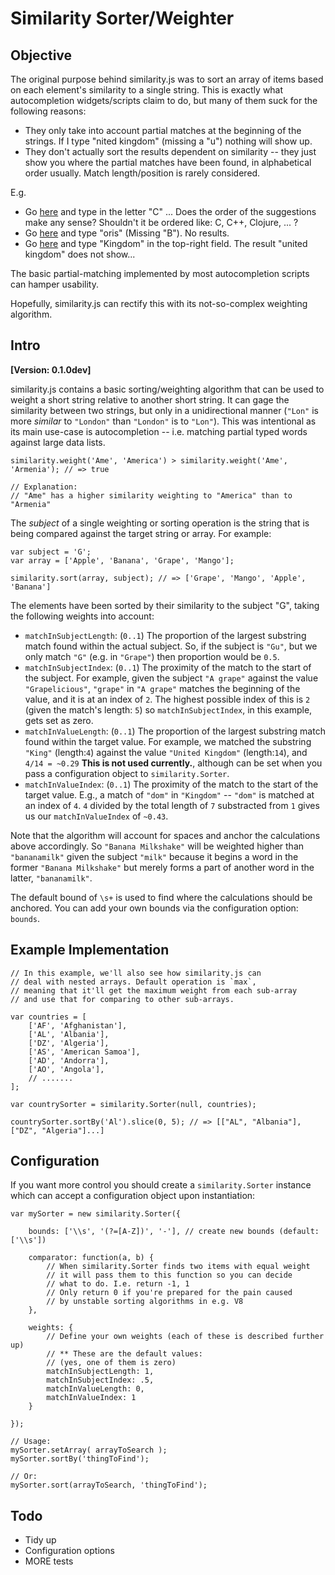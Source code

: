 # Similarity Sorter/Weighter

## Objective

The original purpose behind similarity.js was to sort an array of items based on each element's similarity to a single string. This is exactly what autocompletion widgets/scripts claim to do, but many of them suck for the following reasons:

 * They only take into account partial matches at the beginning of the strings. If I type "nited kingdom" (missing a "u") nothing will show up.
 * They don't actually sort the results dependent on similarity -- they just show you where the partial matches have been found, in alphabetical order usually. Match length/position is rarely considered.

E.g.

 * Go [here](http://jqueryui.com/demos/autocomplete/) and type in the letter "C" ... Does the order of the suggestions make any sense? Shouldn't it be ordered like: C, C++, Clojure, ... ?
 * Go [here](http://www.vonloesch.de/node/18) and type "oris" (Missing "B"). No results.
 * Go [here](http://dhtmlx.com/docs/products/dhtmlxCombo/index.shtml) and type "Kingdom" in the top-right field. The result "united kingdom" does not show...

The basic partial-matching implemented by most autocompletion scripts can hamper usability.

Hopefully, similarity.js can rectify this with its not-so-complex weighting algorithm.

## Intro

**[Version: 0.1.0dev]**

similarity.js contains a basic sorting/weighting algorithm that can be used to weight a short string relative to another short string. It can gage the similarity between two strings, but only in a unidirectional manner (`"Lon"` is more *similar* to `"London"` than `"London"` is to `"Lon"`). This was intentional as its main use-case is autocompletion -- i.e. matching partial typed words against large data lists.

	similarity.weight('Ame', 'America') > similarity.weight('Ame', 'Armenia'); // => true

	// Explanation:
	// "Ame" has a higher similarity weighting to "America" than to "Armenia"

The *subject* of a single weighting or sorting operation is the string that is being compared against the target string or array. For example:

    var subject = 'G';
    var array = ['Apple', 'Banana', 'Grape', 'Mango'];

    similarity.sort(array, subject); // => ['Grape', 'Mango', 'Apple', 'Banana']

The elements have been sorted by their similarity to the subject "G", taking the following weights into account:

 * `matchInSubjectLength`: (`0..1`) The proportion of the largest substring match found within the actual subject. So, if the subject is `"Gu"`, but we only match `"G"` (e.g. in `"Grape"`) then proportion would be `0.5`.
 * `matchInSubjectIndex`: (`0..1`) The proximity of the match to the start of the subject. For example, given the subject `"A grape"` against the value `"Grapelicious"`, `"grape"` in `"A grape"` matches the beginning of the value, and it is at an index of `2`. The highest possible index of this is `2` (given the match's length: `5`) so `matchInSubjectIndex`, in this example, gets set as zero.
 * `matchInValueLength`: (`0..1`) The proportion of the largest substring match found within the target value. For example, we matched the substring `"King"` (length:`4`) against the value `"United Kingdom"` (length:`14`), and `4/14 = ~0.29` **This is not used currently.**, although can be set when you pass a configuration object to `similarity.Sorter`.
 * `matchInValueIndex`: (`0..1`) The proximity of the match to the start of the target value. E.g., a match of `"dom"` in `"Kingdom"` -- `"dom"` is matched at an index of `4`. `4` divided by the total length of `7` substracted from `1` gives us our `matchInValueIndex` of `~0.43`.

Note that the algorithm will account for spaces and anchor the calculations above accordingly. So `"Banana Milkshake"` will be weighted higher than `"bananamilk"` given the subject `"milk"` because it begins a word in the former `"Banana Milkshake"` but merely forms a part of another word in the latter, `"bananamilk"`.

The default bound of `\s+` is used to find where the calculations should be anchored. You can add your own bounds via the configuration option: `bounds`.

## Example Implementation

	// In this example, we'll also see how similarity.js can
	// deal with nested arrays. Default operation is `max`,
	// meaning that it'll get the maximum weight from each sub-array
	// and use that for comparing to other sub-arrays.

	var countries = [
		['AF', 'Afghanistan'],
		['AL', 'Albania'],
		['DZ', 'Algeria'],
		['AS', 'American Samoa'],
		['AD', 'Andorra'],
		['AO', 'Angola'],
		// .......
	];

	var countrySorter = similarity.Sorter(null, countries);

	countrySorter.sortBy('Al').slice(0, 5); // => [["AL", "Albania"], ["DZ", "Algeria"]...]

## Configuration

If you want more control you should create a `similarity.Sorter` instance which can accept a configuration object upon instantiation:

	var mySorter = new similarity.Sorter({

		bounds: ['\\s', '(?=[A-Z])', '-'], // create new bounds (default: ['\\s'])

		comparator: function(a, b) {
			// When similarity.Sorter finds two items with equal weight
			// it will pass them to this function so you can decide 
			// what to do. I.e. return -1, 1
			// Only return 0 if you're prepared for the pain caused 
			// by unstable sorting algorithms in e.g. V8
		},

		weights: {
			// Define your own weights (each of these is described further up)
			// ** These are the default values:
			// (yes, one of them is zero)
			matchInSubjectLength: 1,
			matchInSubjectIndex: .5,
			matchInValueLength: 0,
			matchInValueIndex: 1
		}

	});

	// Usage:
	mySorter.setArray( arrayToSearch );
	mySorter.sortBy('thingToFind');

	// Or:
	mySorter.sort(arrayToSearch, 'thingToFind');

## Todo

 * Tidy up
 * Configuration options
 * MORE tests